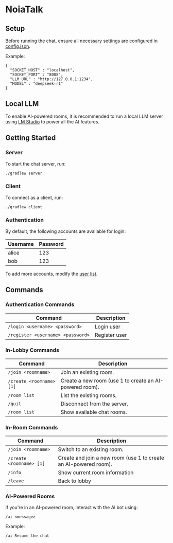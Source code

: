 # NoiaTalk

## Setup
Before running the chat, ensure all necessary settings are configured in [config.json](config.json). 

Example:

```
{
  "SOCKET_HOST" : "localhost",
  "SOCKET_PORT" : "8008",
  "LLM_URL" : "http://127.0.0.1:1234",
  "MODEL" : "deepseek-r1"
}
```

## Local LLM
To enable AI-powered rooms, it is recommended to run a local LLM server using [LM Studio](https://lmstudio.ai/) to power all the AI features.

## Getting Started
### Server
To start the chat server, run:
```bash
./gradlew server
```

### Client
To connect as a client, run:
```bash
./gradlew client
```

### Authentication
By default, the following accounts are available for login:

| Username | Password |
|----------|----------|
| alice    | 123      |
| bob      | 123      |

To add more accounts, modify the [user list](config/users.cfg).

## Commands

### Authentication Commands
| Command                           | Description   |
|-----------------------------------|---------------|
| `/login <username> <password>`    | Login user    |
| `/register <username> <password>` | Register user |

### In-Lobby Commands
| Command                  | Description                                             |
|--------------------------|---------------------------------------------------------|
| `/join <roomname>`       | Join an existing room.                                  |
| `/create <roomname> [1]` | Create a new room (use 1 to create an AI-powered room). |
| `/room list`             | List the existing rooms.                                |
| `/quit`                  | Disconnect from the server.                             |
| `/room list`             | Show available chat rooms.                              |

### In-Room Commands
| Command                  | Description                                                      |
|--------------------------|------------------------------------------------------------------|
| `/join <roomname>`       | Switch to an existing room.                                      |
| `/create <roomname> [1]` | Create and join a new room (use 1 to create an AI-powered room). |
| `/info`                  | Show current room information                                    |
| `/leave`                 | Back to lobby                                                    |



### AI-Powered Rooms
If you're in an AI-powered room, interact with the AI bot using:
```
/ai <message>
```
Example:
```
/ai Resume the chat
```






